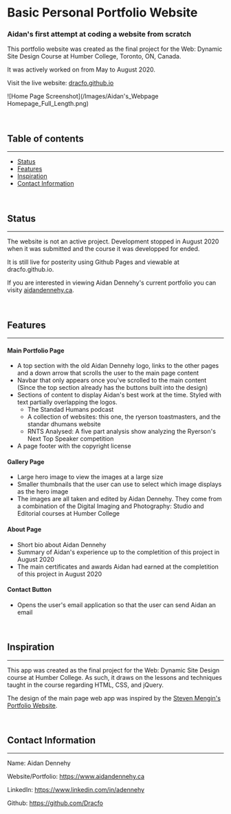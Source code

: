 # Basic Personal Portfolio Website
### Aidan's first attempt at coding a website from scratch
This portfolio website was created as the final project for the Web: Dynamic Site Design Course at Humber College, Toronto, ON, Canada.

It was actively worked on from May to August 2020.

Visit the live website: [dracfo.github.io](dracfo.github.io)

![Home Page Screenshot](/Images/Aidan's_Webpage Homepage_Full_Length.png)



<br>

## Table of contents
---
- [Status](#status)
- [Features](#features)
- [Inspiration](#inspiration)
- [Contact Information](#contact-information)




<br>

## Status
---
The website is not an active project. Development stopped in August 2020 when it was submitted and the course it was developped for ended.

It is still live for posterity using Github Pages and viewable at dracfo.github.io.

If you are interested in viewing Aidan Dennehy's current portfolio you can visity [aidandennehy.ca](www.aidandennehy.ca).



<br>

## Features
---
#### Main Portfolio Page
- A top section with the old Aidan Dennehy logo, links to the other pages and a down arrow that scrolls the user to the main page content
- Navbar that only appears once you've scrolled to the main content (Since the top section already has the buttons built into the design)
- Sections of content to display Aidan's best work at the time. Styled with text partially overlapping the logos.
    - The Standad Humans podcast
    - A collection of websites: this one, the ryerson toastmasters, and the standar dhumans website
    - RNTS Analysed: A five part analysis show analyzing the Ryerson's Next Top Speaker competition
- A page footer with the copyright license

#### Gallery Page
- Large hero image to view the images at a large size
- Smaller thumbnails that the user can use to select which image displays as the hero image
- The images are all taken and edited by Aidan Dennehy. They come from a combination of the Digital Imaging and Photography: Studio and Editorial courses at Humber College

#### About Page
- Short bio about Aidan Dennehy
- Summary of Aidan's experience up to the completition of this project in August 2020
- The main certificates and awards Aidan had earned at the completition of this project in August 2020

#### Contact Button
- Opens the user's email application so that the user can send Aidan an email




<br>

## Inspiration
---
This app was created as the final project for the Web: Dynamic Site Design course at Humber College. As such, it draws on the lessons and techniques taught in the course regarding HTML, CSS, and jQuery.

The design of the main page web app was inspired by the [Steven Mengin's Portfolio Website](https://www.stevenmengin.com/).



<br>

## Contact Information
---
Name: Aidan Dennehy

Website/Portfolio: https://www.aidandennehy.ca

LinkedIn: https://www.linkedin.com/in/adennehy

Github: https://github.com/Dracfo
